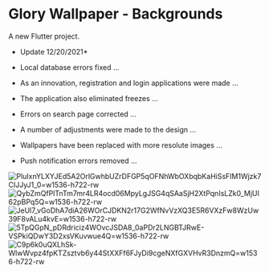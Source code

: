 # Glory Wallpaper - Backgrounds

A new Flutter project.

* Update 12/20/2021* 

* Local database errors fixed ...
* As an innovation, registration and login applications were made ...
* The application also eliminated freezes ...
* Errors on search page corrected ...
* A number of adjustments were made to the design ...
* Wallpapers have been replaced with more resolute images ...
* Push notification errors removed ...


![PluIxnYLXYJEd5A2OrlGwhbUZrDFGP5qOFNhWbOXbqbKaHiSsFIM1Wjzk7CIJJyJ1_0=w1536-h722-rw](https://user-images.githubusercontent.com/53689685/141647341-ffaa6090-9ba0-44b6-a05f-d4fc00615714.png)
![QybZmQfPlTnTm7mr4LR4ocd06MpyLgJSG4qSAaSjH2XtPqnIsLZk0_MjUI62pBPq5Q=w1536-h722-rw](https://user-images.githubusercontent.com/53689685/141647348-02abb677-733b-4bcf-a3db-bbe6ab825677.png)
![JeUl7_vGoDhA7diA26WOrCJDKN2r17G2WfNvVzXQ3E5R6VXzFw8WzUw39F8vALu4kvE=w1536-h722-rw](https://user-images.githubusercontent.com/53689685/141647350-0cb1de2a-5977-4b94-8f25-9b2896861524.png)
![5TpQGpN_pDRdriciz4WOvcJSDA8_0aPDr2LNGBTJRwE-VSPkiQDwY3D2xsVKuvwue4Q=w1536-h722-rw](https://user-images.githubusercontent.com/53689685/141647353-c59a1402-fcf6-4e3e-b8dd-9e8796f2cc26.png)
![C9p6k0uQXLhSk-WlwWvpz4fpKTZsztvb6y44StXXFf6FJyDi9cgeNXfGXVHvR3DnzmQ=w1536-h722-rw](https://user-images.githubusercontent.com/53689685/141647362-ca195524-c83a-43ba-9d47-61075e9a1e39.png)
